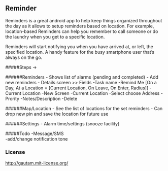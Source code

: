 Reminder
--------
Reminders is a great android app to help keep things organized throughout the day as it allows to setup reminders based on location. For example, location-based Reminders can help you remember to call someone or do the laundry when you get to a specific location.

Reminders will start notifying you when you have arrived at, or left, the specified location. A handy feature for the busy smartphone user that’s always on the go.


#####Steps ->
  
######Reminders
	- Shows list of alarms (pending and completed)
	- Add new reminders
	- Details screen
	  >> Fields
		 -Task name
		 -Remind Me [On a Day, At a Location = [Current Location, On Leave, On Enter, Radius]]
		 	-Current Location
		 		-New Screen
		 			-Current Location
		 			-Select choose Address
		 -Prority
		 -Notes/Description
		 -Delete

######Map/Location
	- See the list of locations for the set reminders
	- Can drop new pin and save the location for future use
	
######Settings
	- Alarm time/settings (snooze facility)


#####Todo
-Message/SMS  
-add/change notification tone


### License
http://gautam.mit-license.org/

